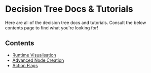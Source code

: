 # Decision Tree Docs & Tutorials
Here are all of the decision tree docs and tutorials. Consult the below contents page to find what you're looking for!

## Contents
- [Runtime Visualisation](RuntimeVisualisation.md)
- [Advanced Node Creation](AdvancedNodeCreation.md)
- [Action Flags](ActionFlags.md)